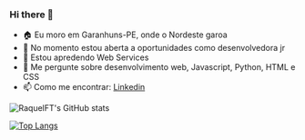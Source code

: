 ### Hi there 🖖

<!--
**RaquelFT/RaquelFT** is a ✨ _special_ ✨ repository because its `README.md` (this file) appears on your GitHub profile.

Here are some ideas to get you started:
-->
- 🏠 Eu moro em Garanhuns-PE, onde o Nordeste garoa
- 🔭 No momento estou aberta a oportunidades como desenvolvedora jr
- 🌱 Estou apredendo Web Services
- 💬 Me pergunte sobre desenvolvimento web, Javascript, Python, HTML e CSS
- 📫 Como me encontrar: [Linkedin](https://www.linkedin.com/in/raquelftrajano/)

![RaquelFT's GitHub stats](https://github-readme-stats.vercel.app/api?username=RaquelFT&show_icons=true&theme=dracula&count_private=true)

[![Top Langs](https://github-readme-stats.vercel.app/api/top-langs/?username=RaquelFT&layout=compact)](https://github.com/RaquelFT/github-readme-stats)
